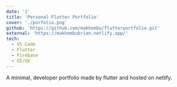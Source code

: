 ```yaml
---
date: '1'
title: 'Personal Flutter Portfolio'
cover: './porfolio.png'
github: 'https://github.com/makhembu/flutterportfolio.git'
external: 'https://makhembubrian.netlify.app/'
tech:
  - VS Code
  - Flutter
  - Firebase
  - UI/UX
---
```


A minimal, developer portfolio made by flutter and hosted on netlify.
